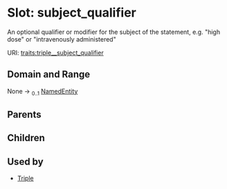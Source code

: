 
# Slot: subject_qualifier


An optional qualifier or modifier for the subject of the statement, e.g. "high dose" or "intravenously administered"

URI: [traits:triple__subject_qualifier](http://w3id.org/ontogpt/traits/triple__subject_qualifier)


## Domain and Range

None &#8594;  <sub>0..1</sub> [NamedEntity](NamedEntity.md)

## Parents


## Children


## Used by

 * [Triple](Triple.md)
